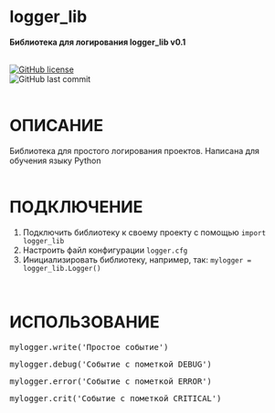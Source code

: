 # logger_lib

<b>Библиотека для логирования logger_lib
v0.1</b>

<br><a href="https://github.com/iamantonreznik/logger_lib/blob/main/LICENSE"><img alt="GitHub license" src="https://img.shields.io/github/license/iamantonreznik/logger_lib?style=for-the-badge"></a><br><img alt="GitHub last commit" src="https://img.shields.io/github/last-commit/iamantonreznik/logger_lib?style=for-the-badge"><br><br>
# ОПИСАНИЕ

Библиотека для простого логирования проектов. Написана для обучения языку Python
<br><br>
# ПОДКЛЮЧЕНИЕ

1. Подключить библиотеку к своему проекту с помощью `import logger_lib`
2. Настроить файл конфигурации `logger.cfg`
3. Инициализировать библиотеку, например, так: `mylogger = logger_lib.Logger()`
<br>

# ИСПОЛЬЗОВАНИЕ

<pre>
mylogger.write('Простое событие')
</pre>
<pre>
mylogger.debug('Событие с пометкой DEBUG')
</pre>
<pre>
mylogger.error('Событие с пометкой ERROR')
</pre>
<pre>
mylogger.crit('Событие с пометкой CRITICAL')
</pre>
